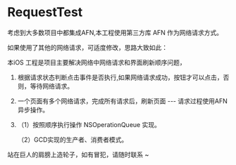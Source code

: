 # RequestTest

考虑到大多数项目中都集成AFN,本工程使用第三方库 AFN 作为网络请求方式。

如果使用了其他的网络请求，可适度修改，思路大致如此：

本iOS 工程是项目主要解决网络中网络请求和界面刷新顺序问题，

1. 根据请求状态判断点击事件是否执行,如果网络请求成功，按钮才可以点击，否则，等待网络请求。

2. 一个页面有多个网络请求，完成所有请求后，刷新页面  --- 请求过程使用AFN异步操作。

3.
    （1）按照顺序执行操作 NSOperationQueue 实现。
  
    （2）GCD实现的生产者、消费者模式。
  
站在巨人的肩膀上造轮子，如有冒犯，请随时联系 ~

